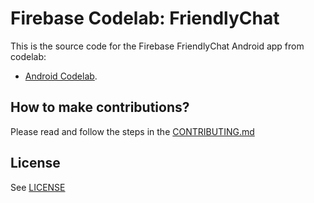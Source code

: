 # Firebase Codelab: FriendlyChat

This is the source code for the Firebase FriendlyChat Android app from codelab:

 - [Android Codelab](https://codelabs.developers.google.com/codelabs/firebase-android/).

## How to make contributions?
Please read and follow the steps in the [CONTRIBUTING.md](CONTRIBUTING.md)


## License
See [LICENSE](LICENSE)
